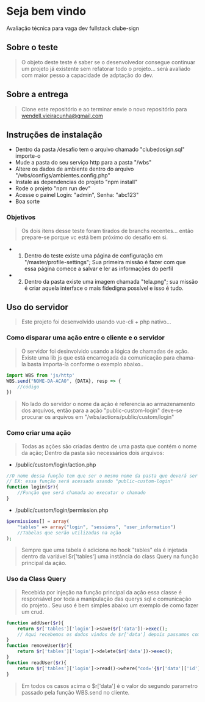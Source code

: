 # Seja bem vindo
Avaliação técnica para vaga dev fullstack clube-sign
## Sobre o teste
> O objeto deste teste é saber se o desenvolvedor consegue continuar um projeto já existente sem refatorar todo o projeto... será avaliado com maior pesso a capacidade de adptação do dev.
## Sobre a entrega 
> Clone este repositório e ao terminar envie o novo repositório para wendell.vieiracunha@gmail.com
## Instruções de instalação
- Dentro da pasta /desafio tem o arquivo chamado "clubedosign.sql" importe-o
- Mude a pasta do seu serviço http para a pasta "/wbs" 
- Altere os dados de ambiente dentro do arquivo "/wbs/configs/ambientes.config.php"
- Instale as dependencias do projeto "npm install"
- Rode o projeto "npm run dev"
- Acesse o painel Login: "admin", Senha: "abc123"
- Boa sorte
### Objetivos
> Os dois itens desse teste foram tirados de branchs recentes... então prepare-se porque vc está bem próximo do desafio em si.
- 1) Dentro do teste existe uma página de configuração em "/master/profile-settings"; Sua primeira missão é fazer com que essa página comece a salvar e ler as informações do perfil
- 2) Dentro da pasta existe uma imagem chamada "tela.png"; sua missão é criar aquela interface o mais fidedigna possível e isso é tudo.


## Uso do servidor
> Este projeto foi desenvolvido usando vue-cli + php nativo...

### Como disparar uma ação entre o cliente e o servidor
> O servidor foi desinvolvido usando a lógica de chamadas de ação. 
> Existe uma lib js que está encarregada da comunicação para chama-la basta importa-la conforme o exemplo abaixo..
```js
import WBS from 'js/http'
WBS.send("NOME-DA-ACAO", {DATA}, resp => {
    //código
})
```
> No lado do servidor o nome da ação é referencia ao armazenamento dos arquivos, então para a ação "public-custom-login" deve-se procurar os arquivos em "/wbs/actions/public/custom/login"
### Como criar uma ação
> Todas as ações são criadas dentro de uma pasta que contém o nome da ação; Dentro da pasta são necessários dois arquivos:
- /public/custom/login/action.php
```php
//O nome dessa função tem que ser o mesmo nome da pasta que deverá ser como será chamada a ação
// EX: essa função será acessada usando "public-custom-login"
function login($r){
    //Função que será chamada ao executar o chamado
}
```
- /public/custom/login/permission.php
```php
$permissions[] = array(
    "tables" => array("login", "sessions", "user_information")
    //Tabelas que serão utilizadas na ação
);
```
> Sempre que uma tabela é adiciona no hook "tables" ela é injetada dentro da variável $r['tables'] uma instância do class Query na função principal da ação.

### Uso da Class Query
> Recebida por injeção na função principal da ação essa classe é responsável por toda a manipulação das querys sql e comunicação do projeto..
> Seu uso é bem simples abaixo um exemplo de como fazer um crud.
```php
function addUser($r){
    return $r['tables']['login']->save($r['data'])->exec();
    // Aqui recebemos os dados vindos de $r['data'] depois passamos como argumento para o methodo save e executamos a função com o metodo exec.
}
function removeUser($r){
    return $r['tables']['login']->delete($r['data'])->exec();
}
function readUser($r){
    return $r['tables']['login']->read()->where("cod='{$r['data']['id']}'")->toArray();
}
```
> Em todos os casos acima o $r['data'] é o valor do segundo parametro passado pela função WBS.send no cliente.


